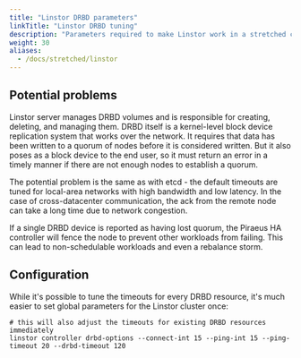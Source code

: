 ```yaml
---
title: "Linstor DRBD parameters"
linkTitle: "Linstor DRBD tuning"
description: "Parameters required to make Linstor work in a stretched cluster"
weight: 30
aliases:
  - /docs/stretched/linstor
---
```


## Potential problems

Linstor server manages DRBD volumes and is responsible for creating, deleting, and managing them. DRBD itself is a
kernel-level block device replication system that works over the network. It requires that data has been written to a
quorum of nodes before it is considered written. But it also poses as a block device to the end user, so it must return
an error in a timely manner if there are not enough nodes to establish a quorum.

The potential problem is the same as with etcd - the default timeouts are tuned for local-area networks with high
bandwidth and low latency. In the case of cross-datacenter communication, the ack from the remote node can take a long
time due to network congestion.

If a single DRBD device is reported as having lost quorum, the Piraeus HA controller will fence the node to prevent
other workloads from failing. This can lead to non-schedulable workloads and even a rebalance storm.

## Configuration

While it's possible to tune the timeouts for every DRBD resource, it's much easier to set global parameters for the
Linstor cluster once:

```
# this will also adjust the timeouts for existing DRBD resources immediately
linstor controller drbd-options --connect-int 15 --ping-int 15 --ping-timeout 20 --drbd-timeout 120
```
